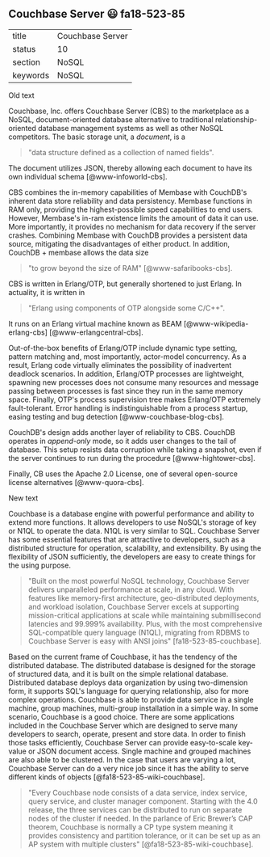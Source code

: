 ## Couchbase Server :smiley: fa18-523-85


|          |                      |
| -------- | -------------------- |
| title    | Couchbase Server     | 
| status   | 10                   |
| section  | NoSQL                |
| keywords | NoSQL                |

Old text


Couchbase, Inc. offers Couchbase Server (CBS) to the marketplace as a
NoSQL, document-oriented database alternative to traditional
relationship- oriented database management systems as well as other
NoSQL competitors.  The basic storage unit, a *document*, is a

> "data structure defined as a collection of named fields".

The document utilizes JSON, thereby allowing each document to have its
own individual schema [@www-infoworld-cbs].

CBS combines the in-memory capabilities of Membase with CouchDB's
inherent data store reliability and data persistency.  Membase
functions in RAM only, providing the highest-possible speed
capabilities to end users.  However, Membase's in-ram existence limits
the amount of data it can use.  More importantly, it provides no
mechanism for data recovery if the server crashes.  Combining Membase
with CouchDB provides a persistent data source, mitigating the
disadvantages of either product.  In addition, CouchDB + membase
allows the data size

> "to grow beyond the size of RAM" [@www-safaribooks-cbs].

CBS is written in Erlang/OTP, but generally shortened to just Erlang.
In actuality, it is written in

> "Erlang using components of OTP alongside some C/C++".

It runs on an Erlang virtual machine known as
BEAM [@www-wikipedia-erlang-cbs] [@www-erlangcentral-cbs].

Out-of-the-box benefits of Erlang/OTP include dynamic type setting,
pattern matching and, most importantly, actor-model concurrency.  As a
result, Erlang code virtually eliminates the possibility of
inadvertent deadlock scenarios.  In addition, Erlang/OTP processes are
lightweight, spawning new processes does not consume many resources
and message passing between processes is fast since they run in the
same memory space.  Finally, OTP's process supervision tree makes
Erlang/OTP extremely fault-tolerant.  Error handling is
indistinguishable from a process startup, easing testing and bug
detection [@www-couchbase-blog-cbs].

CouchDB's design adds another layer of reliability to CBS.  CouchDB
operates in *append-only* mode, so it adds user changes to the tail of
database.  This setup resists data corruption while taking a snapshot,
even if the server continues to run during the
procedure [@www-hightower-cbs].

Finally, CB uses the Apache 2.0 License, one of several open-source
license alternatives [@www-quora-cbs].

New text   

Couchbase is a database engine with powerful performance and ability to extend more functions. It allows developers to use NoSQL's storage of key or N1QL to operate the data. N1QL is very similar to SQL. Couchbase Server has some essential features that are attractive to developers, such as a distributed structure for operation, scalability, and extensibility. By using the flexibility of JSON sufficiently, the developers are easy to create things for the using purpose.   

>"Built on the most powerful NoSQL technology, Couchbase Server delivers unparalleled performance at scale, in any cloud. With features like memory-first architecture, geo-distributed deployments, and workload isolation, Couchbase Server excels at supporting mission-critical applications at scale while maintaining submillisecond latencies and 99.999% availability. Plus, with the most comprehensive SQL-compatible query language (N1QL), migrating from RDBMS to Couchbase Server is easy with ANSI joins" [fa18-523-85-couchbase].

Based on the current frame of Couchbase, it has the tendency of the distributed database. The distributed database is designed for the storage of structured data, and it is built on the simple relational database. Distributed database deploys data organization by using two-dimension form, it supports SQL's language for querying relationship, also for more complex operations. Couchbase is able to provide data service in a single machine, group machines, multi-group installation in a simple way. In some scenario, Couchbase is a good choice.
There are some applications included in the Couchbase Server which are designed to serve many developers to search, operate, present and store data. In order to finish those tasks efficiently, Couchbase Server can provide easy-to-scale key-value or JSON document access. Single machine and grouped machines are also able to be clustered. In the case that users are varying a lot, Couchbase Server can do a very nice job since it has the ability to serve different kinds of objects [@fa18-523-85-wiki-couchbase].   

>"Every Couchbase node consists of a data service, index service, query service, and cluster manager component. Starting with the 4.0 release, the three services can be distributed to run on separate nodes of the cluster if needed. In the parlance of Eric Brewer’s CAP theorem, Couchbase is normally a CP type system meaning it provides consistency and partition tolerance, or it can be set up as an AP system with multiple clusters" [@fa18-523-85-wiki-couchbase].   


